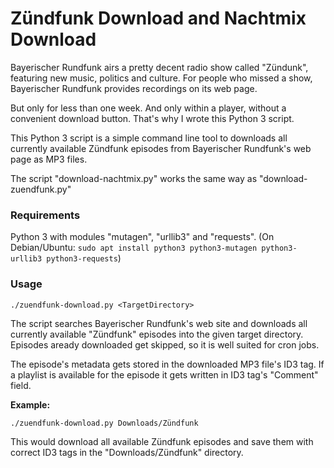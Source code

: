 # Zündfunk Download and Nachtmix Download

Bayerischer Rundfunk airs a pretty decent radio show called "Zündunk", featuring new music, politics and culture.
For people who missed a show, Bayerischer Rundfunk provides recordings on its web page.

But only for less than one week. And only within a player, without a convenient download button.
That's why I wrote this Python 3 script.

This Python 3 script is a simple command line tool to downloads all currently available Zündfunk episodes from Bayerischer Rundfunk's web page as MP3 files.

The script "download-nachtmix.py" works the same way as "download-zuendfunk.py"

### Requirements
Python 3 with modules "mutagen", "urllib3" and "requests".
(On Debian/Ubuntu: `sudo apt install python3 python3-mutagen python3-urllib3 python3-requests`)

### Usage
```./zuendfunk-download.py <TargetDirectory>```

The script searches Bayerischer Rundfunk's web site and downloads all currently available "Zündfunk" episodes into the given target directory.
Episodes aready downloaded get skipped, so it is well suited for cron jobs.

The episode's metadata gets stored in the downloaded MP3 file's ID3 tag.
If a playlist is available for the episode it gets written in ID3 tag's "Comment" field.

**Example:**

```./zuendfunk-download.py Downloads/Zündfunk```

This would download all available Zündfunk episodes and save them with correct ID3 tags in the "Downloads/Zündfunk" directory.
